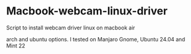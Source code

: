 # Macbook-webcam-linux-driver
Script to install webcam driver linux on macbook air

arch and ubuntu options. I tested on Manjaro Gnome, Ubuntu 24.04 and Mint 22
